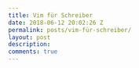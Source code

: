 ```yaml
---
title: Vim für Schreiber
date: 2018-06-12 20:02:26 Z
permalink: posts/vim-für-schreiber/
layout: post
description: 
comments: true
---
```


